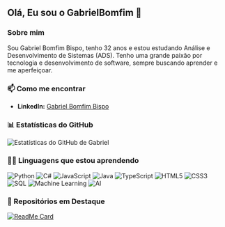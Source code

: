 ## Olá, Eu sou o GabrielBomfim 👋

### Sobre mim

Sou Gabriel Bomfim Bispo, tenho 32 anos e estou estudando Análise e Desenvolvimento de Sistemas (ADS). Tenho uma grande paixão por tecnologia e desenvolvimento de software, sempre buscando aprender e me aperfeiçoar.



### 📫 Como me encontrar

- **LinkedIn:** [Gabriel Bomfim Bispo](https://www.linkedin.com/in/gabriel-bomfim-bispo-606382222/)

### 📊 Estatísticas do GitHub

![Estatísticas do GitHub de Gabriel](https://github-readme-stats.vercel.app/api?username=GabrielB-B&show_icons=true&theme=radical)

### 🧑‍💻 Linguagens que estou aprendendo

![Python](https://img.shields.io/badge/Python-3776AB?style=flat&logo=python&logoColor=white)
![C#](https://img.shields.io/badge/C%23-239120?style=flat&logo=c-sharp&logoColor=white)
![JavaScript](https://img.shields.io/badge/JavaScript-F7DF1E?style=flat&logo=javascript&logoColor=black)
![Java](https://img.shields.io/badge/Java-007396?style=flat&logo=java&logoColor=white)
![TypeScript](https://img.shields.io/badge/TypeScript-3178C6?style=flat&logo=typescript&logoColor=white)
![HTML5](https://img.shields.io/badge/HTML5-E34F26?style=flat&logo=html5&logoColor=white)
![CSS3](https://img.shields.io/badge/CSS3-1572B6?style=flat&logo=css3&logoColor=white)
![SQL](https://img.shields.io/badge/SQL-4479A1?style=flat&logo=sql&logoColor=white)
![Machine Learning](https://img.shields.io/badge/Machine%20Learning-F7931E?style=flat&logo=python&logoColor=white)
![AI](https://img.shields.io/badge/AI-0078D4?style=flat&logo=microsoft&logoColor=white)

### 🌟 Repositórios em Destaque

[![ReadMe Card](https://github-readme-stats.vercel.app/api/pin/?username=GabrielB-B&repo=nome-do-repositorio&theme=radical)](https://github.com/GabrielB-B/nome-do-repositorio)


